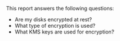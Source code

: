 This report answers the following questions:

- Are my disks encrypted at rest?
- What type of encryption is used?
- What KMS keys are used for encryption?
